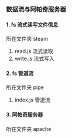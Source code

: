 ### 数据流与阿帕奇服务器

#### 1. fs 流式读写文件信息
所在文件夹 steam
1. read.js  流式读取
2. write.js 流式写入



#### 2. fs 管道流
所在文件夹 pipe
1. index.js   管道流



#### 3. 阿帕奇服务器
所在文件夹 apache









